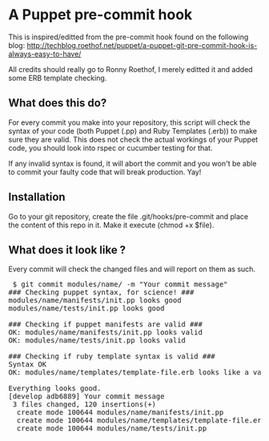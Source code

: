 A Puppet pre-commit hook
========================

This is inspired/editted from the pre-commit hook found on the following blog: http://techblog.roethof.net/puppet/a-puppet-git-pre-commit-hook-is-always-easy-to-have/

All credits should really go to Ronny Roethof, I merely editted it and added some ERB template checking.

What does this do?
-----------------

For every commit you make into your repository, this script will check the syntax of your code (both Puppet (.pp) and Ruby Templates (.erb)) to make sure they are valid. This does not check the actual workings of your Puppet code, you should look into rspec or cucumber testing for that.

If any invalid syntax is found, it will abort the commit and you won't be able to commit your faulty code that will break production. Yay!

Installation
------------

Go to your git repository, create the file .git/hooks/pre-commit and place the content of this repo in it. Make it execute (chmod +x $file).

What does it look like ?
------------------------

Every commit will check the changed files and will report on them as such.

<pre> $ git commit modules/name/ -m "Your commit message"
### Checking puppet syntax, for science! ###
modules/name/manifests/init.pp looks good
modules/name/tests/init.pp looks good

### Checking if puppet manifests are valid ###
OK: modules/name/manifests/init.pp looks valid
OK: modules/name/tests/init.pp looks valid

### Checking if ruby template syntax is valid ###
Syntax OK
OK: modules/name/templates/template-file.erb looks like a valid ruby template

Everything looks good.
[develop adb6889] Your commit message
 3 files changed, 120 insertions(+)
  create mode 100644 modules/name/manifests/init.pp
  create mode 100644 modules/name/templates/template-file.erb
  create mode 100644 modules/name/tests/init.pp
</pre>
